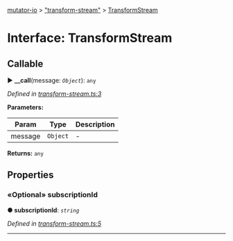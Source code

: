 [mutator-io](../README.md) > ["transform-stream"](../modules/_transform_stream_.md) > [TransformStream](../interfaces/_transform_stream_.transformstream.md)



# Interface: TransformStream

## Callable
► **__call**(message: *`Object`*): `any`



*Defined in [transform-stream.ts:3](https://github.com/AnalyticsFire/mutator-io/blob/master/packages/mutator-io/src/transform-stream.ts#L3)*



**Parameters:**

| Param | Type | Description |
| ------ | ------ | ------ |
| message | `Object`   |  - |





**Returns:** `any`





## Properties
<a id="subscriptionid"></a>

### «Optional» subscriptionId

**●  subscriptionId**:  *`string`* 

*Defined in [transform-stream.ts:5](https://github.com/AnalyticsFire/mutator-io/blob/master/packages/mutator-io/src/transform-stream.ts#L5)*





___


